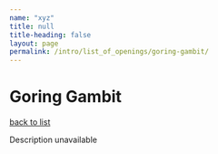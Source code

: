 ```yaml
---
name: "xyz"
title: null
title-heading: false
layout: page
permalink: /intro/list_of_openings/goring-gambit/
---
```


# Goring Gambit

[back to list](../../list_of_openings)

Description unavailable